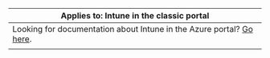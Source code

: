 |Applies to: Intune in the classic portal |
|--|
|Looking for documentation about Intune in the Azure portal? [Go here](/intune/what-is-intune).|
| |
